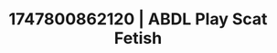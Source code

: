 ---
categories:
- Pussy eating
- Thigh worship
- Anal play
- Erotic curves
- AI sensuality
image: /assets/images/1747800862120.jpg
layout: post
seo:
  description: Featured content with premium Scat Fetish, ABDL Play. HD images available.
  keywords: Scat Fetish, ABDL Play
  og_image: /assets/images/1747800862120.jpg
  schema_type: VisualArtwork
tags:
- ABDL Play
- Scat Fetish
- '#1747800862120'
title: 1747800862120 | ABDL Play Scat Fetish
---
